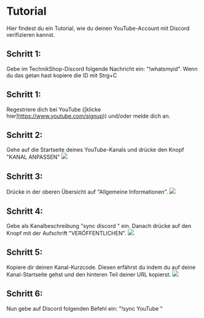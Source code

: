 # Tutorial
Hier findest du ein Tutorial, wie du deinen YouTube-Account mit Discord verifizieren kannst.

## Schritt 1:
Gebe im TechnikShop-Discord folgende Nachricht ein: "!whatsmyid". Wenn du das getan hast kopiere die ID mit Strg+C

## Schritt 1:
Regestriere dich bei YouTube ([klicke hier]https://www.youtube.com/signup)) und/oder melde dich an.

## Schritt 2:
Gehe auf die Startseite deines YouTube-Kanals und drücke den Knopf "KANAL ANPASSEN"
![](https://imgur.com/rpEO65d.png)

## Schritt 3:
Drücke in der oberen Übersicht auf "Allgemeine Informationen".
![](https://imgur.com/4wFoOXe.png)

## Schritt 4:
Gebe als Kanalbeschreibung "sync discord <deine ID>" ein. Danach drücke auf den Knopf mit der Aufschrift "VERÖFFENTLICHEN".
![](https://imgur.com/8FVbGQ5.png)

## Schritt 5:
Kopiere dir deinen Kanal-Kurzcode. Diesen erfährst du indem du auf deine Kanal-Startseite gehst und den hinteren Teil deiner URL kopierst.
![](https://imgur.com/4Yc1lGr.png)

## Schritt 6:
Nun gebe auf Discord folgenden Befehl ein: "!sync YouTube <dein Kurzcode>"

